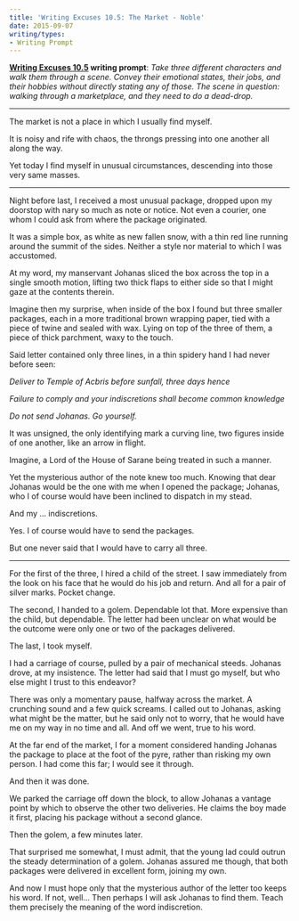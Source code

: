 ```yaml
---
title: 'Writing Excuses 10.5: The Market - Noble'
date: 2015-09-07
writing/types:
- Writing Prompt
---
```

**<a href="http://www.writingexcuses.com/2015/01/25/writing-excuses-10-4-qa-on-ideas/">Writing Excuses 10.5</a> writing prompt**: *Take three different characters and walk them through a scene. Convey their emotional states, their jobs, and their hobbies without directly stating any of those. The scene in question: walking through a marketplace, and they need to do a dead-drop.*

* * *

The market is not a place in which I usually find myself.

It is noisy and rife with chaos, the throngs pressing into one another all along the way.

Yet today I find myself in unusual circumstances, descending into those very same masses.

<!--more-->

* * *

Night before last, I received a most unusual package, dropped upon my doorstop with nary so much as note or notice. Not even a courier, one whom I could ask from where the package originated.

It was a simple box, as white as new fallen snow, with a thin red line running around the summit of the sides. Neither a style nor material to which I was accustomed.

At my word, my manservant Johanas sliced the box across the top in a single smooth motion, lifting two thick flaps to either side so that I might gaze at the contents therein.

Imagine then my surprise, when inside of the box I found but three smaller packages, each in a more traditional brown wrapping paper, tied with a piece of twine and sealed with wax. Lying on top of the three of them, a piece of thick parchment, waxy to the touch.

Said letter contained only three lines, in a thin spidery hand I had never before seen:

*Deliver to Temple of Acbris before sunfall, three days hence*

*Failure to comply and your indiscretions shall become common knowledge*

*Do not send Johanas. Go yourself.*

It was unsigned, the only identifying mark a curving line, two figures inside of one another, like an arrow in flight.

Imagine, a Lord of the House of Sarane being treated in such a manner.

Yet the mysterious author of the note knew too much. Knowing that dear Johanas would be the one with me when I opened the package; Johanas, who I of course would have been inclined to dispatch in my stead.

And my ... indiscretions.

Yes. I of course would have to send the packages.

But one never said that I would have to carry all three.

* * *

For the first of the three, I hired a child of the street. I saw immediately from the look on his face that he would do his job and return. And all for a pair of silver marks. Pocket change.

The second, I handed to a golem. Dependable lot that. More expensive than the child, but dependable. The letter had been unclear on what would be the outcome were only one or two of the packages delivered.

The last, I took myself.

I had a carriage of course, pulled by a pair of mechanical steeds. Johanas drove, at my insistence. The letter had said that I must go myself, but who else might I trust to this endeavor?

There was only a momentary pause, halfway across the market. A crunching sound and a few quick screams. I called out to Johanas, asking what might be the matter, but he said only not to worry, that he would have me on my way in no time and all. And off we went, true to his word.

At the far end of the market, I for a moment considered handing Johanas the package to place at the foot of the pyre, rather than risking my own person. I had come this far; I would see it through.

And then it was done.

We parked the carriage off down the block, to allow Johanas a vantage point by which to observe the other two deliveries. He claims the boy made it first, placing his package without a second glance.

Then the golem, a few minutes later.

That surprised me somewhat, I must admit, that the young lad could outrun the steady determination of a golem. Johanas assured me though, that both packages were delivered in excellent form, joining my own.

And now I must hope only that the mysterious author of the letter too keeps his word. If not, well... Then perhaps I will ask Johanas to find them. Teach them precisely the meaning of the word indiscretion.
